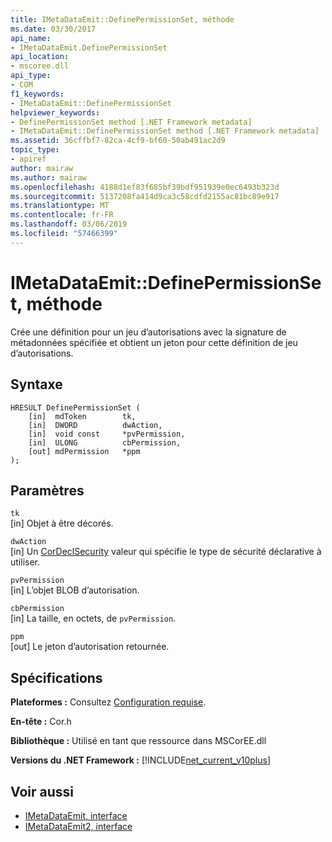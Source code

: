 ```yaml
---
title: IMetaDataEmit::DefinePermissionSet, méthode
ms.date: 03/30/2017
api_name:
- IMetaDataEmit.DefinePermissionSet
api_location:
- mscoree.dll
api_type:
- COM
f1_keywords:
- IMetaDataEmit::DefinePermissionSet
helpviewer_keywords:
- DefinePermissionSet method [.NET Framework metadata]
- IMetaDataEmit::DefinePermissionSet method [.NET Framework metadata]
ms.assetid: 36cffbf7-82ca-4cf9-bf60-50ab491ac2d9
topic_type:
- apiref
author: mairaw
ms.author: mairaw
ms.openlocfilehash: 4188d1ef83f685bf39bdf951939e0ec6493b323d
ms.sourcegitcommit: 5137208fa414d9ca3c58cdfd2155ac81bc89e917
ms.translationtype: MT
ms.contentlocale: fr-FR
ms.lasthandoff: 03/06/2019
ms.locfileid: "57466399"
---
```

# <a name="imetadataemitdefinepermissionset-method"></a>IMetaDataEmit::DefinePermissionSet, méthode
Crée une définition pour un jeu d’autorisations avec la signature de métadonnées spécifiée et obtient un jeton pour cette définition de jeu d’autorisations.  
  
## <a name="syntax"></a>Syntaxe  
  
```  
HRESULT DefinePermissionSet (  
    [in]  mdToken        tk,   
    [in]  DWORD          dwAction,   
    [in]  void const     *pvPermission,   
    [in]  ULONG          cbPermission,   
    [out] mdPermission   *ppm   
);  
```  
  
## <a name="parameters"></a>Paramètres  
 `tk`  
 [in] Objet à être décorés.  
  
 `dwAction`  
 [in] Un [CorDeclSecurity](../../../../docs/framework/unmanaged-api/metadata/cordeclsecurity-enumeration.md) valeur qui spécifie le type de sécurité déclarative à utiliser.  
  
 `pvPermission`  
 [in] L’objet BLOB d’autorisation.  
  
 `cbPermission`  
 [in] La taille, en octets, de `pvPermission`.  
  
 `ppm`  
 [out] Le jeton d’autorisation retournée.  
  
## <a name="requirements"></a>Spécifications  
 **Plateformes :** Consultez [Configuration requise](../../../../docs/framework/get-started/system-requirements.md).  
  
 **En-tête :** Cor.h  
  
 **Bibliothèque :** Utilisé en tant que ressource dans MSCorEE.dll  
  
 **Versions du .NET Framework :** [!INCLUDE[net_current_v10plus](../../../../includes/net-current-v10plus-md.md)]  
  
## <a name="see-also"></a>Voir aussi
- [IMetaDataEmit, interface](../../../../docs/framework/unmanaged-api/metadata/imetadataemit-interface.md)
- [IMetaDataEmit2, interface](../../../../docs/framework/unmanaged-api/metadata/imetadataemit2-interface.md)

